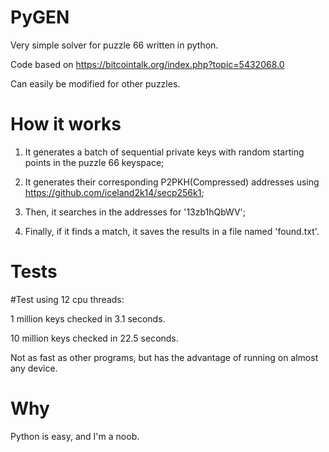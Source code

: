 # PyGEN
Very simple solver for puzzle 66 written in python.

Code based on https://bitcointalk.org/index.php?topic=5432068.0

Can easily be modified for other puzzles.

# How it works
1. It generates a batch of sequential private keys with random starting points in the puzzle 66 keyspace;

2. It generates their corresponding P2PKH(Compressed) addresses using https://github.com/iceland2k14/secp256k1;

3. Then, it searches in the addresses for '13zb1hQbWV';

4. Finally, if it finds a match, it saves the results in a file named 'found.txt'.

# Tests
#Test using 12 cpu threads:

1 million keys checked in 3.1 seconds.

10 million keys checked in 22.5 seconds.

Not as fast as other programs, but has the advantage of running on almost any device.

# Why
Python is easy, and I'm a noob.
